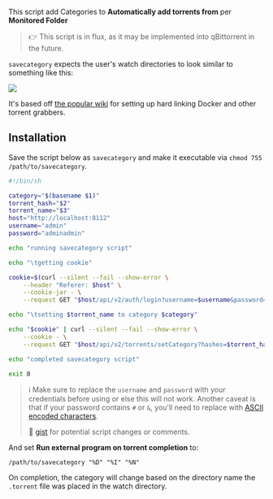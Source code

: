 This script add Categories to **Automatically add torrents from** per **Monitored Folder**

> :point_right: This script is in flux, as it may be implemented into qBittorrent in the future.

`savecategory` expects the user's watch directories to look similar to something like this:

![](https://i.imgur.com/HBvxmUt.png)

It's based off [the popular wiki](https://old.reddit.com/r/usenet/wiki/docker) for setting up hard linking Docker and other torrent grabbers.

## Installation

Save the script below as `savecategory` and make it executable via `chmod 755 /path/to/savecategory`.

```bash
#!/bin/sh

category="$(basename $1)"
torrent_hash="$2"
torrent_name="$3"
host="http://localhost:8112"
username="admin"
password="adminadmin"

echo "running savecategory script"

echo "\tgetting cookie"

cookie=$(curl --silent --fail --show-error \
    --header "Referer: $host" \
    --cookie-jar - \
    --request GET "$host/api/v2/auth/login?username=$username&password=$password")

echo "\tsetting $torrent_name to category $category"

echo "$cookie" | curl --silent --fail --show-error \
    --cookie - \
    --request GET "$host/api/v2/torrents/setCategory?hashes=$torrent_hash&category=$category"

echo "completed savecategory script"

exit 0

```

> :information_source: Make sure to replace the `username` and `password` with your credentials before using or else this will not work. Another caveat is that if your password contains `#` or `&`, you'll need to replace with [ASCII encoded characters](https://www.w3schools.com/tags/ref_urlencode.ASP).
>
> :link: [gist](https://gist.github.com/jef/e29126da5953c331310c1b6c58502be0) for potential script changes or comments.

And set **Run external program on torrent completion** to:

`/path/to/savecategory "%D" "%I" "%N"`

On completion, the category will change based on the directory name the `.torrent` file was placed in the watch directory.

